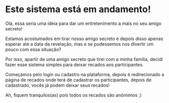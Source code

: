 # Este sistema está em andamento!

Olá, essa seria uma ideia para dar um entretenimento a mais no seu amigo secreto!

Estamos acostumados em tirar nosso amigo secreto e depois disso apenas esperar até a data da revelação, mas e se pudessemos nos divertir um pouco com essa situação?

Por isso, apartir de uma amigo secreto que tirei com a minha familia, decidi fazer esse sistema simples para deixar recados aos participantes.

Começamos pelo login ou cadastro na plataforma, depois é redirecionado a página de recados onde terá de cadastrar os participantes, depois de cadastrado, vocês já podem deixar seus recados!

Ah, fiquem tranquilos(as) pois todos os recados são anômimos ;)
